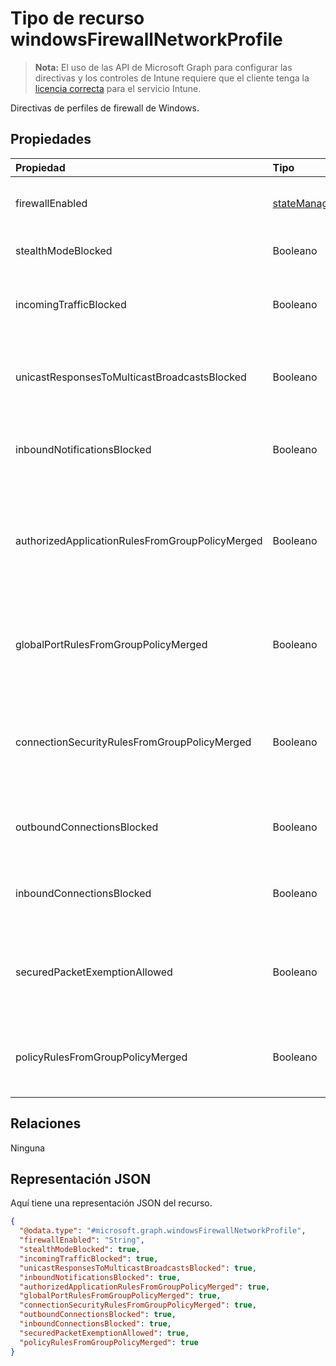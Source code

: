 # <a name="windowsfirewallnetworkprofile-resource-type"></a>Tipo de recurso windowsFirewallNetworkProfile

> **Nota:** El uso de las API de Microsoft Graph para configurar las directivas y los controles de Intune requiere que el cliente tenga la [licencia correcta](https://go.microsoft.com/fwlink/?linkid=839381) para el servicio Intune.

Directivas de perfiles de firewall de Windows.
## <a name="properties"></a>Propiedades
|Propiedad|Tipo|Descripción|
|:---|:---|:---|
|firewallEnabled|[stateManagementSetting](../resources/intune_deviceconfig_statemanagementsetting.md)|Configura los dispositivos del host para permitir o bloquear el firewall y el cumplimiento de seguridad avanzada para el perfil de red. Los valores posibles son: `notConfigured`, `blocked` y `allowed`.|
|stealthModeBlocked|Booleano|Evita que el servidor funcione en modo silencioso. Cuando StealthModeRequired y StealthModeBlocked son true, StealthModeBlocked tiene prioridad.|
|incomingTrafficBlocked|Booleano|Configura el firewall para bloquear todo el tráfico entrante independientemente de otras opciones de configuración de directiva. Cuando IncomingTrafficRequired y IncomingTrafficBlocked son true, IncomingTrafficBlocked tiene prioridad.|
|unicastResponsesToMulticastBroadcastsBlocked|Booleano|Configura el firewall para bloquear las respuestas de unidifusión al tráfico de multidifusión. Cuando UnicastResponsesToMulticastBroadcastsRequired y UnicastResponsesToMulticastBroadcastsBlocked son true, UnicastResponsesToMulticastBroadcastsBlocked tiene prioridad.|
|inboundNotificationsBlocked|Booleano|Impide que el firewall muestre notificaciones cuando se impide que una aplicación escuche en un puerto. Cuando InboundNotificationsRequired y InboundNotificationsBlocked son true, InboundNotificationsBlocked tiene prioridad.|
|authorizedApplicationRulesFromGroupPolicyMerged|Booleano|Configura el firewall para combinar reglas de aplicaciones autorizadas de directiva de grupo con las de almacén local en lugar de omitir las reglas del almacén local. Cuando AuthorizedApplicationRulesFromGroupPolicyNotMerged y AuthorizedApplicationRulesFromGroupPolicyMerged son true, AuthorizedApplicationRulesFromGroupPolicyMerged tiene prioridad.|
|globalPortRulesFromGroupPolicyMerged|Booleano|Configura el firewall para combinar reglas de puerto global de directiva de grupo con las de almacén local en lugar de omitir las reglas del almacén local. Cuando GlobalPortRulesFromGroupPolicyNotMerged y GlobalPortRulesFromGroupPolicyMerged son true, GlobalPortRulesFromGroupPolicyMerged tiene prioridad.|
|connectionSecurityRulesFromGroupPolicyMerged|Booleano|Configura el firewall para combinar reglas de seguridad de la conexión de directiva de grupo con las de almacén local en lugar de omitir las reglas del almacén local. Cuando ConnectionSecurityRulesFromGroupPolicyNotMerged y ConnectionSecurityRulesFromGroupPolicyMerged son true, ConnectionSecurityRulesFromGroupPolicyMerged tiene prioridad.|
|outboundConnectionsBlocked|Booleano|Configura el firewall para que bloquee todas las conexiones salientes de forma predeterminada. Cuando OutboundConnectionsRequired y OutboundConnectionsBlocked son true, OutboundConnectionsBlocked tiene prioridad.|
|inboundConnectionsBlocked|Booleano|Configura el firewall para que bloquee todas las conexiones entrantes de forma predeterminada. Cuando InboundConnectionsRequired y InboundConnectionsBlocked son true, InboundConnectionsBlocked tiene prioridad.|
|securedPacketExemptionAllowed|Booleano|Configura el firewall para permitir que el equipo host responda al tráfico de red no solicitado si ese tráfico se protege con IPSec, incluso cuando stealthModeBlocked se establece en true. Cuando SecuredPacketExemptionBlocked y SecuredPacketExemptionAllowed son true, SecuredPacketExemptionAllowed tiene prioridad.|
|policyRulesFromGroupPolicyMerged|Booleano|Configura el firewall para combinar directivas de regla de firewall de directiva de grupo con las de almacén local en lugar de omitir las reglas del almacén local. Cuando PolicyRulesFromGroupPolicyNotMerged y PolicyRulesFromGroupPolicyMerged son true, PolicyRulesFromGroupPolicyMerged tiene prioridad.|

## <a name="relationships"></a>Relaciones
Ninguna
## <a name="json-representation"></a>Representación JSON
Aquí tiene una representación JSON del recurso.
<!--{
  "blockType": "resource",
  "@odata.type": "microsoft.graph.windowsFirewallNetworkProfile"
}-->
``` json
{
  "@odata.type": "#microsoft.graph.windowsFirewallNetworkProfile",
  "firewallEnabled": "String",
  "stealthModeBlocked": true,
  "incomingTrafficBlocked": true,
  "unicastResponsesToMulticastBroadcastsBlocked": true,
  "inboundNotificationsBlocked": true,
  "authorizedApplicationRulesFromGroupPolicyMerged": true,
  "globalPortRulesFromGroupPolicyMerged": true,
  "connectionSecurityRulesFromGroupPolicyMerged": true,
  "outboundConnectionsBlocked": true,
  "inboundConnectionsBlocked": true,
  "securedPacketExemptionAllowed": true,
  "policyRulesFromGroupPolicyMerged": true
}
```








